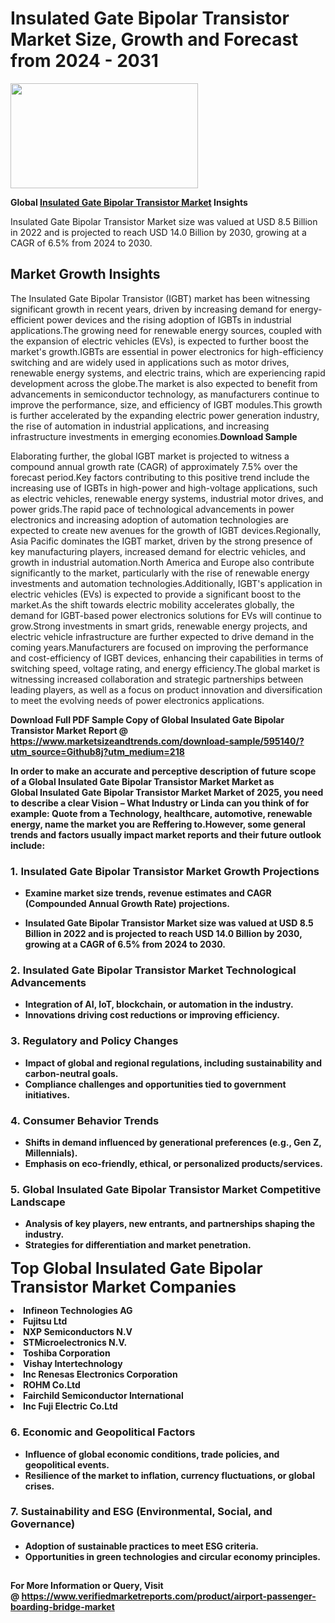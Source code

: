 <H1>Insulated Gate Bipolar Transistor Market Size, Growth and Forecast from 2024 - 2031</H1><img class="aligncenter size-medium wp-image-584254" src="https://thirdeyenews.in/wp-content/uploads/2024/09/Global-Market-Research-300x168.jpeg" alt="" width="300" height="168" /><p><strong>Global&nbsp;<a href="https://www.marketsizeandtrends.com/download-sample/595140/?utm_source=Github8j?utm_medium=218">Insulated Gate Bipolar Transistor Market</a> Insights</strong></p><p>Insulated Gate Bipolar Transistor Market size was valued at USD 8.5 Billion in 2022 and is projected to reach USD 14.0 Billion by 2030, growing at a CAGR of 6.5% from 2024 to 2030.</p><p><h2>Market Growth Insights</h2> <p>The Insulated Gate Bipolar Transistor (IGBT) market has been witnessing significant growth in recent years, driven by increasing demand for energy-efficient power devices and the rising adoption of IGBTs in industrial applications.The growing need for renewable energy sources, coupled with the expansion of electric vehicles (EVs), is expected to further boost the market's growth.IGBTs are essential in power electronics for high-efficiency switching and are widely used in applications such as motor drives, renewable energy systems, and electric trains, which are experiencing rapid development across the globe.The market is also expected to benefit from advancements in semiconductor technology, as manufacturers continue to improve the performance, size, and efficiency of IGBT modules.This growth is further accelerated by the expanding electric power generation industry, the rise of automation in industrial applications, and increasing infrastructure investments in emerging economies.<strong>Download Sample</strong> <p>Elaborating further, the global IGBT market is projected to witness a compound annual growth rate (CAGR) of approximately 7.5% over the forecast period.Key factors contributing to this positive trend include the increasing use of IGBTs in high-power and high-voltage applications, such as electric vehicles, renewable energy systems, industrial motor drives, and power grids.The rapid pace of technological advancements in power electronics and increasing adoption of automation technologies are expected to create new avenues for the growth of IGBT devices.Regionally, Asia Pacific dominates the IGBT market, driven by the strong presence of key manufacturing players, increased demand for electric vehicles, and growth in industrial automation.North America and Europe also contribute significantly to the market, particularly with the rise of renewable energy investments and automation technologies.Additionally, IGBT's application in electric vehicles (EVs) is expected to provide a significant boost to the market.As the shift towards electric mobility accelerates globally, the demand for IGBT-based power electronics solutions for EVs will continue to grow.Strong investments in smart grids, renewable energy projects, and electric vehicle infrastructure are further expected to drive demand in the coming years.Manufacturers are focused on improving the performance and cost-efficiency of IGBT devices, enhancing their capabilities in terms of switching speed, voltage rating, and energy efficiency.The global market is witnessing increased collaboration and strategic partnerships between leading players, as well as a focus on product innovation and diversification to meet the evolving needs of power electronics applications.<strong></p><p><span class=""><strong>Download Full PDF Sample Copy of Global Insulated Gate Bipolar Transistor Market Report</strong> @ <a href="https://www.marketsizeandtrends.com/download-sample/595140/?utm_source=Github8j?utm_medium=218" target="_blank">https://www.marketsizeandtrends.com/download-sample/595140/?utm_source=Github8j?utm_medium=218</a></span></p><p>In order to make an accurate and perceptive description of future scope of a Global&nbsp;Insulated Gate Bipolar Transistor Market Market as Global&nbsp;Insulated Gate Bipolar Transistor Market Market of 2025, you need to describe a clear Vision &ndash; What Industry or Linda can you think of for example: Quote from a Technology, healthcare, automotive, renewable energy, name the market you are Reffering to.However, some general trends and factors usually impact market reports and their future outlook include:</p><h3>1.&nbsp;<strong>Insulated Gate Bipolar Transistor Market Growth Projections</strong></h3><ul><li>Examine market size trends, revenue estimates and CAGR (Compounded Annual Growth Rate) projections.</li><li><p>Insulated Gate Bipolar Transistor Market size was valued at USD 8.5 Billion in 2022 and is projected to reach USD 14.0 Billion by 2030, growing at a CAGR of 6.5% from 2024 to 2030.</p></li></ul><h3>2.&nbsp;<strong>Insulated Gate Bipolar Transistor Market Technological Advancements</strong></h3><ul><li>Integration of AI, IoT, blockchain, or automation in the industry.</li><li>Innovations driving cost reductions or improving efficiency.</li></ul><h3>3.&nbsp;<strong>Regulatory and Policy Changes</strong></h3><ul><li>Impact of global and regional regulations, including sustainability and carbon-neutral goals.</li><li>Compliance challenges and opportunities tied to government initiatives.</li></ul><h3>4.&nbsp;<strong>Consumer Behavior Trends</strong></h3><ul><li>Shifts in demand influenced by generational preferences (e.g., Gen Z, Millennials).</li><li>Emphasis on eco-friendly, ethical, or personalized products/services.</li></ul><h3>5.&nbsp;<strong>Global Insulated Gate Bipolar Transistor Market Competitive Landscape</strong></h3><ul><li>Analysis of key players, new entrants, and partnerships shaping the industry.</li><li>Strategies for differentiation and market penetration.</li></ul><p data-pm-slice="1 1 []"><span style="color: inherit; font-family: inherit; font-size: 25px;">Top Global Insulated Gate Bipolar Transistor Market Companies</span></p><div class="" data-test-id=""><p><li>Infineon Technologies AG</li><li> Fujitsu Ltd</li><li> NXP Semiconductors N.V</li><li> STMicroelectronics N.V.</li><li> Toshiba Corporation</li><li> Vishay Intertechnology</li><li> Inc Renesas Electronics Corporation</li><li> ROHM Co.Ltd</li><li> Fairchild Semiconductor International</li><li> Inc Fuji Electric Co.Ltd</li></p></div><h3>6.&nbsp;<strong>Economic and Geopolitical Factors</strong></h3><ul><li>Influence of global economic conditions, trade policies, and geopolitical events.</li><li>Resilience of the market to inflation, currency fluctuations, or global crises.</li></ul><h3>7.&nbsp;<strong>Sustainability and ESG (Environmental, Social, and Governance)</strong></h3><ul><li>Adoption of sustainable practices to meet ESG criteria.</li><li>Opportunities in green technologies and circular economy principles.</li></ul><h2><strong style="font-size: 14px;">For More Information or Query, Visit @&nbsp;</strong><a style="background-color: #ffffff; font-size: 14px;" href="https://www.marketsizeandtrends.com/report/insulated-gate-bipolar-transistor-market/" target="_blank">https://www.verifiedmarketreports.com/product/airport-passenger-boarding-bridge-market</a></h2>